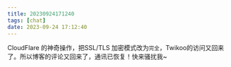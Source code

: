 ```yaml
---
title: 20230924171240
tags: [chat]
date: 2023-09-24 17:12:40
---
```


CloudFlare 的神奇操作，把SSL/TLS 加密模式改为`完全`，Twikoo的访问又回来了。所以博客的评论又回来了，通讯已恢复！快来骚扰我~
